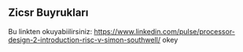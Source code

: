 ## Zicsr Buyrukları
Bu linkten okuyabiilirsiniz: https://www.linkedin.com/pulse/processor-design-2-introduction-risc-v-simon-southwell/
okey